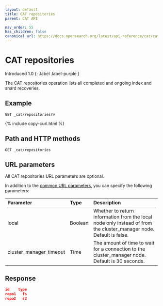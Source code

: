 ```yaml
---
layout: default
title: CAT repositories
parent: CAT API

nav_order: 55
has_children: false
canonical_url: https://docs.opensearch.org/latest/api-reference/cat/cat-repositories/
---
```


# CAT repositories
Introduced 1.0
{: .label .label-purple }

The CAT repositories operation lists all completed and ongoing index and shard recoveries.

## Example

```
GET _cat/repositories?v
```
{% include copy-curl.html %}

## Path and HTTP methods

```
GET _cat/repositories
```

## URL parameters

All CAT repositories URL parameters are optional.

In addition to the [common URL parameters]({{site.url}}{{site.baseurl}}/api-reference/cat/index), you can specify the following parameters:

Parameter | Type | Description
:--- | :--- | :---
local | Boolean | Whether to return information from the local node only instead of from the cluster_manager node. Default is false.
cluster_manager_timeout | Time | The amount of time to wait for a connection to the cluster_manager node. Default is 30 seconds.


## Response

```json
id    type
repo1   fs
repo2   s3
```
